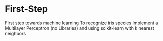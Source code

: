 # First-Step
First step towards machine learning
To recognize iris species 
  Implement a Multilayer Perceptron (no Libraries) and using
  scikit-learn with k nearest neighbors
